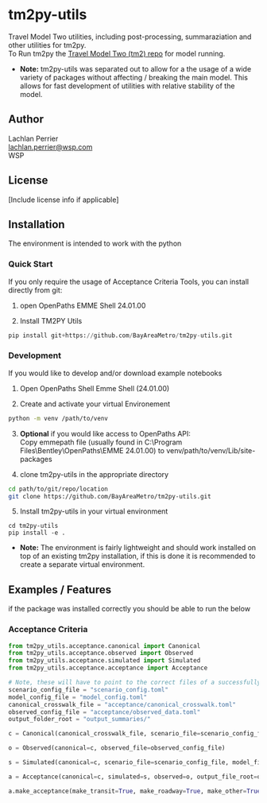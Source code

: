 # tm2py-utils
Travel Model Two utilities, including post-processing, summaraziation and other utilities for tm2py.  
To Run tm2py the [Travel Model Two (tm2) repo](https://github.com/BayAreaMetro/tm2py) for model running. 
* __Note:__ tm2py-utils was separated out to allow for a the usage of a wide variety of packages without affecting / breaking the main model. This allows for fast development of utilities with relative stability of the model.

## Author

Lachlan Perrier  
lachlan.perrier@wsp.com  
WSP

## License

[Include license info if applicable]

## Installation
The environment is intended to work with the python 
### Quick Start
If you only require the usage of Acceptance Criteria Tools, you can install directly from git:  
1) open OpenPaths EMME Shell 24.01.00

2) Install TM2PY Utils
```python
pip install git+https://github.com/BayAreaMetro/tm2py-utils.git
```

### Development
If you would like to develop and/or download example notebooks
1) Open OpenPaths Shell Emme Shell (24.01.00)

2) Create and activate your virtual Environement 
```bash
python -m venv /path/to/venv
```

3) __Optional__ if you would like access to OpenPaths API:  
Copy emmepath file (usually found in C:\Program Files\Bentley\OpenPaths\EMME 24.01.00) to venv/path/to/venv/Lib/site-packages

4) clone tm2py-utils in the appropriate directory
```bash
cd path/to/git/repo/location
git clone https://github.com/BayAreaMetro/tm2py-utils.git
```
5) Install tm2py-utils in your virtual environment
```
cd tm2py-utils
pip install -e .
```
* __Note:__ The environment is fairly lightweight and should work installed on top of an existing tm2py installation, if this is done it is recommended to create a separate virtual environment. 

## Examples / Features
if the package was installed correctly you should be able to run the below
### Acceptance Criteria
```python
from tm2py_utils.acceptance.canonical import Canonical
from tm2py_utils.acceptance.observed import Observed
from tm2py_utils.acceptance.simulated import Simulated
from tm2py_utils.acceptance.acceptance import Acceptance

# Note, these will have to point to the correct files of a successfully run model
scenario_config_file = "scenario_config.toml"
model_config_file = "model_config.toml"
canonical_crosswalk_file = "acceptance/canonical_crosswalk.toml"
observed_config_file = "acceptance/observed_data.toml"
output_folder_root = "output_summaries/"

c = Canonical(canonical_crosswalk_file, scenario_file=scenario_config_file)

o = Observed(canonical=c, observed_file=observed_config_file)

s = Simulated(canonical=c, scenario_file=scenario_config_file, model_file=model_config_file)

a = Acceptance(canonical=c, simulated=s, observed=o, output_file_root=output_folder_root)

a.make_acceptance(make_transit=True, make_roadway=True, make_other=True)
```